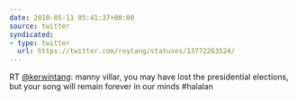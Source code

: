 ```yaml
---
date: 2010-05-11 05:41:37+00:00
source: twitter
syndicated:
- type: twitter
  url: https://twitter.com/roytang/statuses/13772263524/
---
```


RT [@kerwintang](https://twitter.com/kerwintang/): manny villar, you may have lost the presidential elections, but your song will remain forever in our minds #halalan